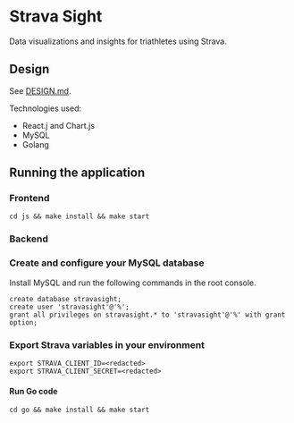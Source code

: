 # Strava Sight

Data visualizations and insights for triathletes using Strava.

## Design

See <a href="./DESIGN.md">DESIGN.md</a>.

Technologies used:

* React.j and Chart.js
* MySQL
* Golang

## Running the application

### Frontend

    cd js && make install && make start

### Backend

### Create and configure your MySQL database

Install MySQL and run the following commands in the root console.

    create database stravasight;
    create user 'stravasight'@'%';
    grant all privileges on stravasight.* to 'stravasight'@'%' with grant option;

### Export Strava variables in your environment

    export STRAVA_CLIENT_ID=<redacted>
    export STRAVA_CLIENT_SECRET=<redacted>

#### Run Go code

    cd go && make install && make start
